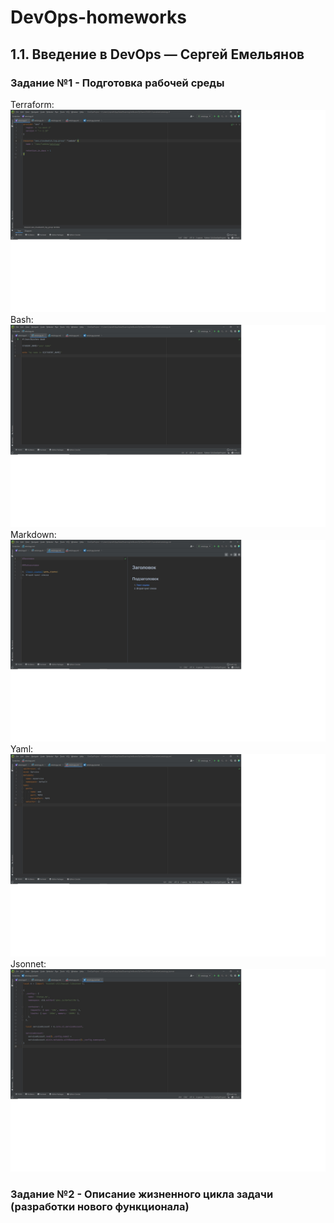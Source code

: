 # DevOps-homeworks
1.1. Введение в DevOps — Сергей Емельянов
-----------------------------------------
### Задание №1 - Подготовка рабочей среды

Terraform:
![alt text](https://github.com/Sergey81128552/DevOps-homeworks/blob/main/Terraform.jpg "Terraform")
Bash:
![alt text](https://github.com/Sergey81128552/DevOps-homeworks/blob/main/Bash.jpg "Bash")
Markdown:
![alt text](https://github.com/Sergey81128552/DevOps-homeworks/blob/main/Markdown.jpg "Markdown")
Yaml:
![alt text](https://github.com/Sergey81128552/DevOps-homeworks/blob/main/Yaml.jpg "Yaml")
Jsonnet:
![alt text](https://github.com/Sergey81128552/DevOps-homeworks/blob/main/Jsonnet.jpg "Jsonnet")
### Задание №2 - Описание жизненного цикла задачи (разработки нового функционала)

